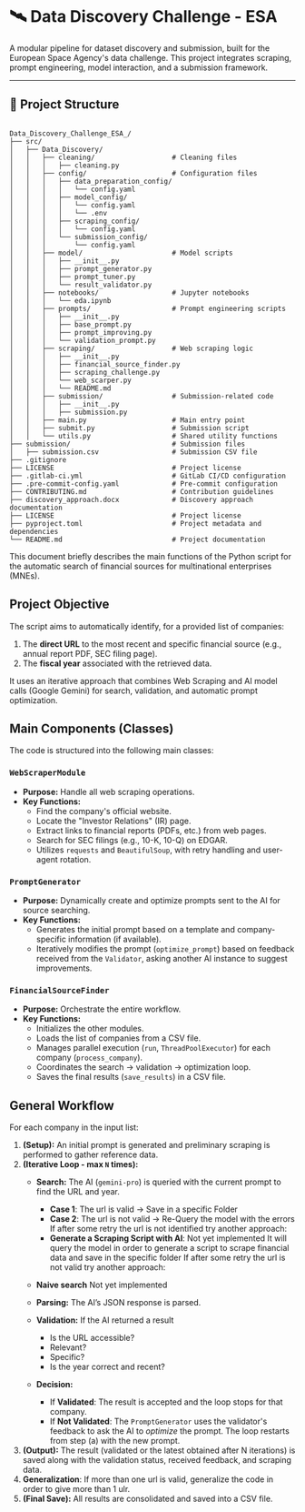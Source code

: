 # 🛰️ Data Discovery Challenge - ESA

A modular pipeline for dataset discovery and submission, built for the European Space Agency's data challenge. This project integrates scraping, prompt engineering, model interaction, and a submission framework.

---

## 📁 Project Structure

```text

Data_Discovery_Challenge_ESA_/
├── src/
│   ├── Data_Discovery/
│   │   ├── cleaning/                   # Cleaning files
│   │   │   ├── cleaning.py
│   │   ├── config/                     # Configuration files
│   │   │   ├── data_preparation_config/
│   │   │   │   └── config.yaml
│   │   │   ├── model_config/
│   │   │   │   └── config.yaml
│   │   │   │   └── .env
│   │   │   ├── scraping_config/
│   │   │   │   └── config.yaml
│   │   │   └── submission_config/
│   │   │       └── config.yaml
│   │   ├── model/                      # Model scripts
│   │   │   ├── __init__.py
│   │   │   ├── prompt_generator.py
│   │   │   ├── prompt_tuner.py
│   │   │   └── result_validator.py
│   │   ├── notebooks/                  # Jupyter notebooks
│   │   │   └── eda.ipynb
│   │   ├── prompts/                    # Prompt engineering scripts
│   │   │   ├── __init__.py
│   │   │   ├── base_prompt.py
│   │   │   ├── prompt_improving.py
│   │   │   └── validation_prompt.py
│   │   ├── scraping/                   # Web scraping logic
│   │   │   ├── __init__.py
│   │   │   ├── financial_source_finder.py
│   │   │   ├── scraping_challenge.py
│   │   │   └── web_scarper.py
│   │   │   └── README.md
│   │   ├── submission/                 # Submission-related code
│   │   │   ├── __init__.py
│   │   │   ├── submission.py
│   │   ├── main.py                     # Main entry point
│   │   ├── submit.py                   # Submission script
│   │   └── utils.py                    # Shared utility functions
├── submission/                         # Submission files
│   ├── submission.csv                  # Submission CSV file
├── .gitignore
├── LICENSE                             # Project license
├── .gitlab-ci.yml                      # GitLab CI/CD configuration
├── .pre-commit-config.yaml             # Pre-commit configuration
├── CONTRIBUTING.md                     # Contribution guidelines
├── discovery_approach.docx             # Discovery approach documentation
├── LICENSE                             # Project license
├── pyproject.toml                      # Project metadata and dependencies
└── README.md                           # Project documentation

```



This document briefly describes the main functions of the Python script for the automatic search of financial sources for multinational enterprises (MNEs).

## Project Objective

The script aims to automatically identify, for a provided list of companies:

1. The **direct URL** to the most recent and specific financial source (e.g., annual report PDF, SEC filing page).
2. The **fiscal year** associated with the retrieved data.

It uses an iterative approach that combines Web Scraping and AI model calls (Google Gemini) for search, validation, and automatic prompt optimization.

## Main Components (Classes)

The code is structured into the following main classes:

### `WebScraperModule`

- **Purpose:** Handle all web scraping operations.
- **Key Functions:**
  - Find the company's official website.
  - Locate the "Investor Relations" (IR) page.
  - Extract links to financial reports (PDFs, etc.) from web pages.
  - Search for SEC filings (e.g., 10-K, 10-Q) on EDGAR.
  - Utilizes `requests` and `BeautifulSoup`, with retry handling and user-agent rotation.

### `PromptGenerator`

- **Purpose:** Dynamically create and optimize prompts sent to the AI for source searching.
- **Key Functions:**
  - Generates the initial prompt based on a template and company-specific information (if available).
  - Iteratively modifies the prompt (`optimize_prompt`) based on feedback received from the `Validator`, asking another AI instance to suggest improvements.

### `FinancialSourceFinder`

- **Purpose:** Orchestrate the entire workflow.
- **Key Functions:**
  - Initializes the other modules.
  - Loads the list of companies from a CSV file.
  - Manages parallel execution (`run`, `ThreadPoolExecutor`) for each company (`process_company`).
  - Coordinates the search → validation → optimization loop.
  - Saves the final results (`save_results`) in a CSV file.

## General Workflow

For each company in the input list:

1. **(Setup):** An initial prompt is generated and preliminary scraping is performed to gather reference data.
2. **(Iterative Loop - max `N` times):**
   - **Search:** The AI (`gemini-pro`) is queried with the current prompt to find the URL and year.
     - **Case 1**: The url is valid -> Save in a specific Folder
     - **Case 2**: The url is not valid -> Re-Query the model with the errors
     If after some retry the url is not identified try another approach:
     - **Generate a Scraping Script with AI**: Not yet implemented
        It will query the model in order to generate a script to scrape financial data and save in the specific folder
    If after some retry the url is not valid try another approach:
    - **Naive search** Not yet implemented
   - **Parsing:** The AI’s JSON response is parsed.

   - **Validation:** If the AI returned a result
     - Is the URL accessible?
     - Relevant?
     - Specific?
     - Is the year correct and recent?
   - **Decision:**
     - If **Validated**: The result is accepted and the loop stops for that company.
     - If **Not Validated**: The `PromptGenerator` uses the validator's feedback to ask the AI to *optimize* the prompt. The loop restarts from step (a) with the new prompt.
3. **(Output):** The result (validated or the latest obtained after N iterations) is saved along with the validation status, received feedback, and scraping data.
4. **Generalization**: If more than one url is valid, generalize the code in order to give more than 1 ulr.
5. **(Final Save):** All results are consolidated and saved into a CSV file.
